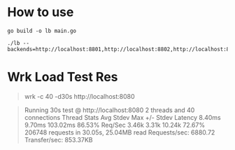 # How to use
```shell
go build -o lb main.go

./lb --backends=http://localhost:8801,http://localhost:8802,http://localhost:8803,http://localhost:8804

```


# Wrk Load Test Res
> wrk -c 40 -d30s http://localhost:8080

>Running 30s test @ http://localhost:8080
2 threads and 40 connections
Thread Stats   Avg      Stdev     Max   +/- Stdev
Latency     8.40ms    9.70ms 103.02ms   86.53%
Req/Sec     3.46k     3.31k   10.24k    72.67%
206748 requests in 30.05s, 25.04MB read
Requests/sec:   6880.72
Transfer/sec:    853.37KB
